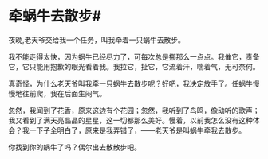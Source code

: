 # 牵蜗牛去散步#
夜晚,老天爷交给我一个任务，叫我牵着一只蜗牛去散步。  


我不能走得太快，因为蜗牛已经尽力了，可每次总是挪那么一点点。我催它，责备它，它只能用抱歉的眼光看着我。我拉它，扯它，它流着汗，喘着气，无可奈何。  


真奇怪，为什么老天爷叫我牵一只蜗牛去散步呢？好吧，我决定放手了。任蜗牛慢慢地往前爬，我在后面生闷气。  


忽然，我闻到了花香，原来这边有个花园；忽然，我听到了鸟鸣，像动听的歌声；我又看到了满天亮晶晶的星星，这一切都那么美好。慢着，以前我怎么没有这种体会？我一下子全明白了，原来是我弄错了，——老天爷是叫蜗牛牵我去散步。  


你找到你的蜗牛了吗？偶尔出去散散步吧。
  